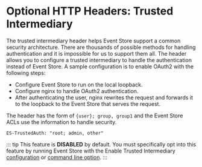 # Optional HTTP Headers: Trusted Intermediary

The trusted intermediary header helps Event Store support a common security architecture. There are thousands of possible methods for handling authentication and it is impossible for us to support them all. The header allows you to configure a trusted intermediary to handle the authentication instead of Event Store. A sample configuration is to enable OAuth2 with the following steps:

- Configure Event Store to run on the local loopback.
- Configure nginx to handle OAuth2 authentication.
- After authenticating the user, nginx rewrites the request and forwards it to the loopback to the Event Store that serves the request.

The header has the form of `{user}; group, group1` and the Event Store ACLs use the information to handle security.

```http
ES-TrustedAuth: "root; admin, other"
```

::: tip
This feature is **DISABLED** by default. You must specifically opt into this feature by running Event Store with the Enable Trusted Intermediary [configuration](/v5/dotnet-api/embedded-client.md) or [command line option](/v5/server/command-line-arguments.md).
:::